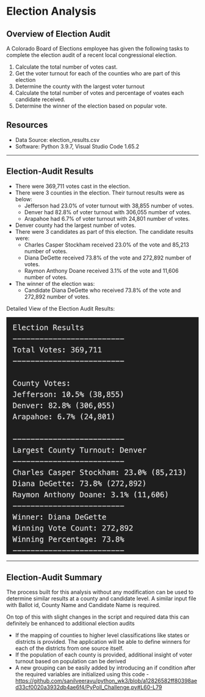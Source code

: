 # Election Analysis

## Overview of Election Audit

A Colorado Board of Elections employee has given the following tasks to complete the election audit of a recent local congressional election.

1. Calculate the total number of votes cast.
2. Get the voter turnout for each of the counties who are part of this election
3. Determine the county with the largest voter turnout
4. Calculate the total number of votes and percentage of voates each candidate received.
5. Determine the winner of the election based on popular vote.

## Resources
- Data Source: election_results.csv
- Software: Python 3.9.7, Visual Studio Code 1.65.2

---

## Election-Audit Results

- There were 369,711 votes cast in the election.
- There were 3 counties in the election. Their turnout results were as below:
    - Jefferson had 23.0% of voter turnout with 38,855 number of votes.
    - Denver had 82.8% of voter turnout with 306,055 number of votes.
    - Arapahoe had 6.7% of voter turnout with 24,801 number of votes.
- Denver county had the largest number of votes.
- There were 3 candidates as part of this election. The candidate results were:
    - Charles Casper Stockham received 23.0% of the vote and 85,213 number of votes.
    - Diana DeGette received 73.8% of the vote and 272,892 number of votes.
    - Raymon Anthony Doane received 3.1% of the vote and 11,606 number of votes.
- The winner of the election was:
    - Candidate Diana DeGette who received 73.8% of the vote and 272,892 number of votes.

Detailed View of the Election Audit Results:

![Results](Resources/Results.png)

---

## Election-Audit Summary

The process built for this analysis without any modification can be used to determine similar results at a county and candidate level. A similar input file with Ballot id, County Name and Candidate Name is required.

On top of this with slight changes in the script and required data this can definitely be enhanced to additional election audits
* If the mapping of counties to higher level classifications like states or districts is provided. The application will be able to define winners for each of the districts from one source itself.
* If the population of each county is provided, additional insight of voter turnout based on population can be derived
* A new grouping can be easily added by introducing an if condition after the required variables are initialized using this code - https://github.com/sanilveeravu/python_wk3/blob/a12826582ff80398aed33cf0020a3932db4ae6f4/PyPoll_Challenge.py#L60-L79
